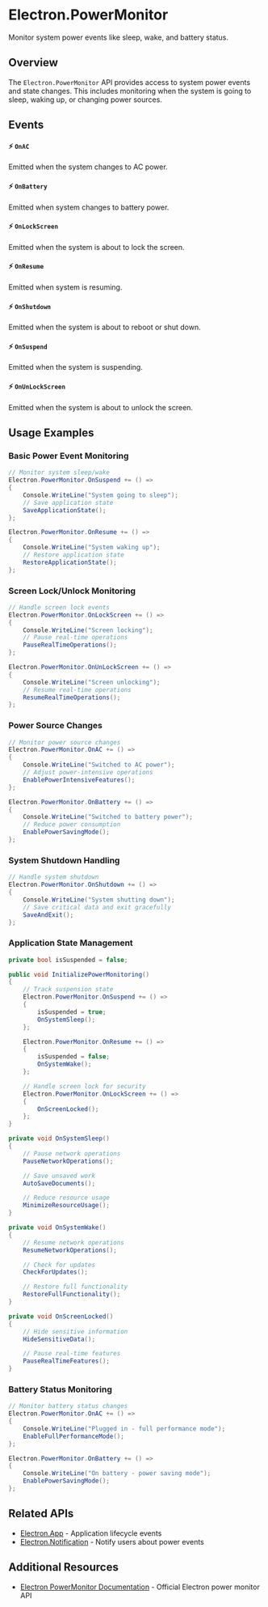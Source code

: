 # Electron.PowerMonitor

Monitor system power events like sleep, wake, and battery status.

## Overview

The `Electron.PowerMonitor` API provides access to system power events and state changes. This includes monitoring when the system is going to sleep, waking up, or changing power sources.

## Events

#### ⚡ `OnAC`
Emitted when the system changes to AC power.

#### ⚡ `OnBattery`
Emitted when system changes to battery power.

#### ⚡ `OnLockScreen`
Emitted when the system is about to lock the screen.

#### ⚡ `OnResume`
Emitted when system is resuming.

#### ⚡ `OnShutdown`
Emitted when the system is about to reboot or shut down.

#### ⚡ `OnSuspend`
Emitted when the system is suspending.

#### ⚡ `OnUnLockScreen`
Emitted when the system is about to unlock the screen.

## Usage Examples

### Basic Power Event Monitoring

```csharp
// Monitor system sleep/wake
Electron.PowerMonitor.OnSuspend += () =>
{
    Console.WriteLine("System going to sleep");
    // Save application state
    SaveApplicationState();
};

Electron.PowerMonitor.OnResume += () =>
{
    Console.WriteLine("System waking up");
    // Restore application state
    RestoreApplicationState();
};
```

### Screen Lock/Unlock Monitoring

```csharp
// Handle screen lock events
Electron.PowerMonitor.OnLockScreen += () =>
{
    Console.WriteLine("Screen locking");
    // Pause real-time operations
    PauseRealTimeOperations();
};

Electron.PowerMonitor.OnUnLockScreen += () =>
{
    Console.WriteLine("Screen unlocking");
    // Resume real-time operations
    ResumeRealTimeOperations();
};
```

### Power Source Changes

```csharp
// Monitor power source changes
Electron.PowerMonitor.OnAC += () =>
{
    Console.WriteLine("Switched to AC power");
    // Adjust power-intensive operations
    EnablePowerIntensiveFeatures();
};

Electron.PowerMonitor.OnBattery += () =>
{
    Console.WriteLine("Switched to battery power");
    // Reduce power consumption
    EnablePowerSavingMode();
};
```

### System Shutdown Handling

```csharp
// Handle system shutdown
Electron.PowerMonitor.OnShutdown += () =>
{
    Console.WriteLine("System shutting down");
    // Save critical data and exit gracefully
    SaveAndExit();
};
```

### Application State Management

```csharp
private bool isSuspended = false;

public void InitializePowerMonitoring()
{
    // Track suspension state
    Electron.PowerMonitor.OnSuspend += () =>
    {
        isSuspended = true;
        OnSystemSleep();
    };

    Electron.PowerMonitor.OnResume += () =>
    {
        isSuspended = false;
        OnSystemWake();
    };

    // Handle screen lock for security
    Electron.PowerMonitor.OnLockScreen += () =>
    {
        OnScreenLocked();
    };
}

private void OnSystemSleep()
{
    // Pause network operations
    PauseNetworkOperations();

    // Save unsaved work
    AutoSaveDocuments();

    // Reduce resource usage
    MinimizeResourceUsage();
}

private void OnSystemWake()
{
    // Resume network operations
    ResumeNetworkOperations();

    // Check for updates
    CheckForUpdates();

    // Restore full functionality
    RestoreFullFunctionality();
}

private void OnScreenLocked()
{
    // Hide sensitive information
    HideSensitiveData();

    // Pause real-time features
    PauseRealTimeFeatures();
}
```

### Battery Status Monitoring

```csharp
// Monitor battery status changes
Electron.PowerMonitor.OnAC += () =>
{
    Console.WriteLine("Plugged in - full performance mode");
    EnableFullPerformanceMode();
};

Electron.PowerMonitor.OnBattery += () =>
{
    Console.WriteLine("On battery - power saving mode");
    EnablePowerSavingMode();
};
```

## Related APIs

- [Electron.App](App.md) - Application lifecycle events
- [Electron.Notification](Notification.md) - Notify users about power events

## Additional Resources

- [Electron PowerMonitor Documentation](https://electronjs.org/docs/api/power-monitor) - Official Electron power monitor API
